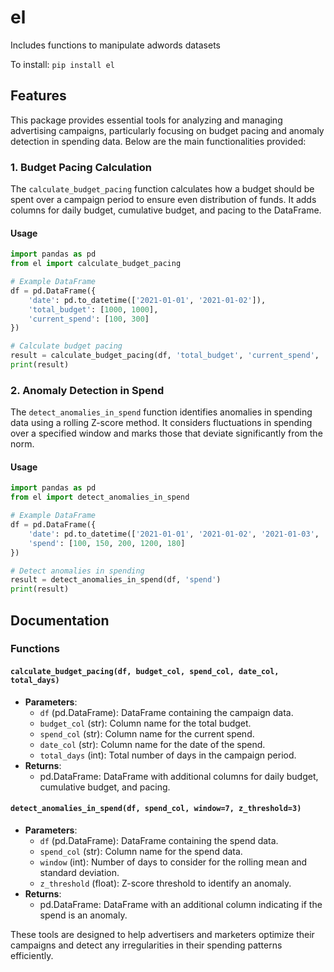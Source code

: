 # el
Includes functions to manipulate adwords datasets

To install:	```pip install el```

## Features

This package provides essential tools for analyzing and managing advertising campaigns, particularly focusing on budget pacing and anomaly detection in spending data. Below are the main functionalities provided:

### 1. Budget Pacing Calculation

The `calculate_budget_pacing` function calculates how a budget should be spent over a campaign period to ensure even distribution of funds. It adds columns for daily budget, cumulative budget, and pacing to the DataFrame.

#### Usage

```python
import pandas as pd
from el import calculate_budget_pacing

# Example DataFrame
df = pd.DataFrame({
    'date': pd.to_datetime(['2021-01-01', '2021-01-02']),
    'total_budget': [1000, 1000],
    'current_spend': [100, 300]
})

# Calculate budget pacing
result = calculate_budget_pacing(df, 'total_budget', 'current_spend', 'date', 30)
print(result)
```

### 2. Anomaly Detection in Spend

The `detect_anomalies_in_spend` function identifies anomalies in spending data using a rolling Z-score method. It considers fluctuations in spending over a specified window and marks those that deviate significantly from the norm.

#### Usage

```python
import pandas as pd
from el import detect_anomalies_in_spend

# Example DataFrame
df = pd.DataFrame({
    'date': pd.to_datetime(['2021-01-01', '2021-01-02', '2021-01-03', '2021-01-04', '2021-01-05']),
    'spend': [100, 150, 200, 1200, 180]
})

# Detect anomalies in spending
result = detect_anomalies_in_spend(df, 'spend')
print(result)
```

## Documentation

### Functions

#### `calculate_budget_pacing(df, budget_col, spend_col, date_col, total_days)`

- **Parameters**:
  - `df` (pd.DataFrame): DataFrame containing the campaign data.
  - `budget_col` (str): Column name for the total budget.
  - `spend_col` (str): Column name for the current spend.
  - `date_col` (str): Column name for the date of the spend.
  - `total_days` (int): Total number of days in the campaign period.
- **Returns**:
  - pd.DataFrame: DataFrame with additional columns for daily budget, cumulative budget, and pacing.

#### `detect_anomalies_in_spend(df, spend_col, window=7, z_threshold=3)`

- **Parameters**:
  - `df` (pd.DataFrame): DataFrame containing the spend data.
  - `spend_col` (str): Column name for the spend data.
  - `window` (int): Number of days to consider for the rolling mean and standard deviation.
  - `z_threshold` (float): Z-score threshold to identify an anomaly.
- **Returns**:
  - pd.DataFrame: DataFrame with an additional column indicating if the spend is an anomaly.

These tools are designed to help advertisers and marketers optimize their campaigns and detect any irregularities in their spending patterns efficiently.